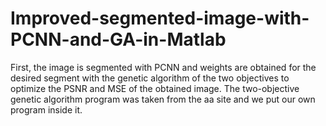 # Improved-segmented-image-with-PCNN-and-GA-in-Matlab
First, the image is segmented with PCNN and weights are obtained for the desired segment with the genetic algorithm of the two objectives to optimize the PSNR and MSE of the obtained image. The two-objective genetic algorithm program was taken from the aa site and we put our own program inside it.
